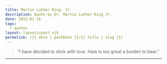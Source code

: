 ```yaml
---
title: Martin Luther King, Jr.
description: Quote by Dr. Martin Luther King Jr.
date: 2012-01-16
tags: 
  - quotes
layout: layouts/post.njk
permalink: /{{ date | pathDate }}/{{ title | slug }}/
---
```


> “I have decided to stick with love. Hate is too great a burden to bear.”

---
